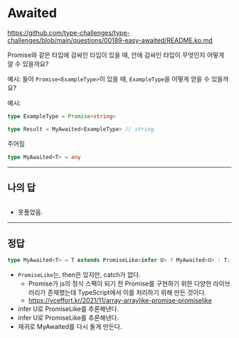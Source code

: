 # Awaited

https://github.com/type-challenges/type-challenges/blob/main/questions/00189-easy-awaited/README.ko.md

Promise와 같은 타입에 감싸인 타입이 있을 때, 안에 감싸인 타입이 무엇인지 어떻게 알 수 있을까요?

예시: 들어 `Promise<ExampleType>`이 있을 때, `ExampleType`을 어떻게 얻을 수 있을까요?

예시:

```ts
type ExampleType = Promise<string>

type Result = MyAwaited<ExampleType> // string
```

주어짐

```ts
type MyAwaited<T> = any
```

---

## 나의 답

```ts

```

- 못풀었음.

---

## 정답

```ts
type MyAwaited<T> = T extends PromiseLike<infer U> ? MyAwaited<U> : T;
```

- `PromiseLike`는, then은 있지만, catch가 없다.
  - Promise가 js의 정식 스펙이 되기 전 Promise를 구현하기 위한 다양한 라이브러리가 존재했는데 TypeScript에서 이를 처리하기 위해 만든 것이다.
  - https://yceffort.kr/2021/11/array-arraylike-promise-promiselike
- infer U로 PromiseLike를 추론해낸다.
- infer U로 PromiseLike를 추론해낸다.
- 재귀로 MyAwaited를 다시 돌게 만든다.
